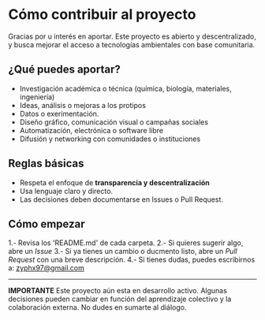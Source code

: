 # Cómo contribuir al proyecto

Gracias por u interés en aportar. Este proyecto es abierto y descentralizado, y busca mejorar el acceso a tecnologías ambientales con base comunitaria.

## ¿Qué puedes aportar? 

- Investigación académica o técnica (química, biología, materiales, ingeniería)
- Ideas, análisis o mejoras a los protipos
- Datos o exerimentación.
- Diseño gráfico, comunicación visual o campañas sociales
- Automatización, electrónica o software libre
- Difusión y networking con comunidades o instituciones

## Reglas básicas

- Respeta el enfoque de **transparencia y descentralización**
- Usa lenguaje claro y directo.
- Las decisiones deben documentarse en Issues o Pull Request.

## Cómo empezar

1.- Revisa los 'README.md' de cada carpeta. 
2.- Si quieres sugerir algo, abre un *Issue*
3.- Si ya tienes un cambio o ducmento listo, abre un *Pull Request* con una breve descripción.
4.- Si tienes dudas, puedes escribirnos a: zyphx97@gmail.com

--- 
**IMPORTANTE** Este proyecto aún esta en desarrollo activo. Algunas decisiones pueden cambiar en función del aprendizaje colectivo y la colaboración externa. No dudes en sumarte al diálogo. 


